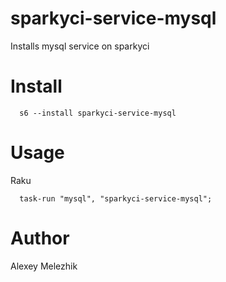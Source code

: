 # sparkyci-service-mysql

Installs mysql service on sparkyci

# Install

      s6 --install sparkyci-service-mysql

# Usage

Raku

      task-run "mysql", "sparkyci-service-mysql";

# Author

Alexey Melezhik
